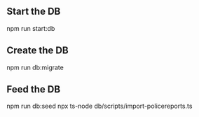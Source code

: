 ## Start the DB

npm run start:db

## Create the DB

npm run db:migrate

## Feed the DB

npm run db:seed
npx ts-node db/scripts/import-policereports.ts

